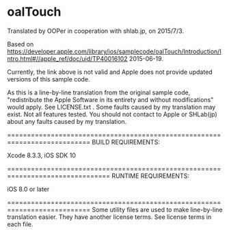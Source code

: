 # oalTouch

Translated by OOPer in cooperation with shlab.jp, on 2015/7/3.

Based on
https://developer.apple.com/library/ios/samplecode/oalTouch/Introduction/Intro.html#//apple_ref/doc/uid/TP40016102
2015-06-19.

Currently, the link above is not valid and Apple does not provide updated versions of this sample code.

As this is a line-by-line translation from the original sample code, "redistribute the Apple Software in its entirety and without modifications" would apply. See LICENSE.txt .
Some faults caused by my translation may exist. Not all features tested.
You should not contact to Apple or SHLab(jp) about any faults caused by my translation.

===========================================================================
BUILD REQUIREMENTS:

Xcode 8.3.3, iOS SDK 10

================================================================================
RUNTIME REQUIREMENTS:

iOS 8.0 or later

===========================================================================
Some utility files are used to make line-by-line translation easier. They have another license terms.
See license terms in each file.
